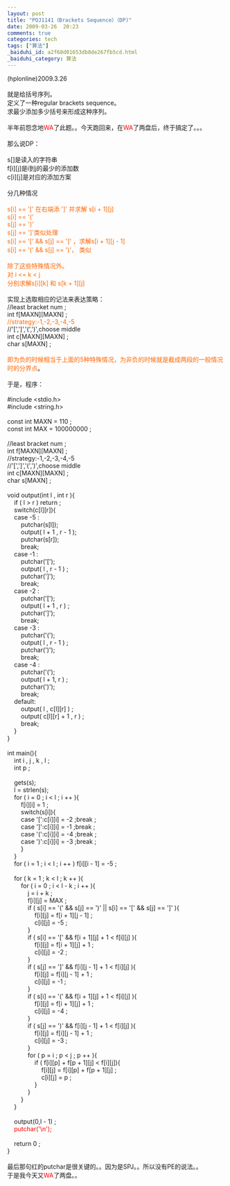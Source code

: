 ```yaml
---
layout: post
title: "POJ1141（Brackets Sequence）（DP)"
date: 2009-03-26  20:23
comments: true
categories: tech
tags: ["算法"]
_baiduhi_id: a2f68d01653db8de267fb5cd.html
_baiduhi_category: 算法
---
```


(hplonline)2009.3.26<br/><br/>
就是给括号序列。<br/>
定义了一种regular brackets sequence。<br/>
求最少添加多少括号来形成这种序列。<br/><br/>
半年前怨念地<font color="#ff0000">WA</font>了此题。。今天跑回来，在<font color="#ff0000">WA</font>了两盘后，终于搞定了。。。<br/><br/>
那么说DP：<br/><br/>
s[]是读入的字符串<br/>
f[i][j]是i到j的最少的添加数<br/>
c[i][j]是对应的添加方案<br/><br/>
分几种情况<br/><font color="#ff6600"><br/>
s[i] == '[' 在右端添 ']' 并求解 s[i + 1][j]<br/>
s[i] == '('<br/>
s[j] == ')'<br/>
s[j] == ']'类似处理<br/>
s[i] == '[' &amp;&amp; s[j] == ']' ，求解s[i + 1][j - 1] <br/>
s[i] == '(' &amp;&amp; s[j] == ')'， 类似<br/><br/>
除了这些特殊情况外。<br/>
对 i &lt;= k &lt; j <br/>
分别求解s[i][k] 和 s[k + 1][j] </font><br/><br/>
实现上选取相应的记法来表达策略：<br/>
//least bracket num ;<br/>
int f[MAXN][MAXN] ;<br/><font color="#ff6600">//strategy:-1,-2,-3,-4,-5</font><br/>
//'[',']','(',')',choose middle<br/>
int c[MAXN][MAXN] ;<br/>
char s[MAXN] ;<br/><br/><font color="#ff6600">即为负的时候相当于上面的5种特殊情况，为非负的时候就是截成两段的一般情况时的分界点</font>。<br/><br/>
于是，程序：<br/><br/>
#include &lt;stdio.h&gt;<br/>
#include &lt;string.h&gt;<br/><br/>
const int MAXN = 110 ;<br/>
const int MAX = 100000000 ;<br/><br/>
//least bracket num ;<br/>
int f[MAXN][MAXN] ;<br/>
//strategy:-1,-2,-3,-4,-5<br/>
//'[',']','(',')',choose middle<br/>
int c[MAXN][MAXN] ;<br/>
char s[MAXN] ;<br/><br/>
void output(int l , int r ){<br/>
     if ( l &gt; r ) return ;<br/>
     switch(c[l][r]){<br/>
     case -5 : <br/>
          putchar(s[l]);<br/>
          output( l + 1 , r - 1 );<br/>
          putchar(s[r]);<br/>
          break;<br/>
     case -1 :<br/>
          putchar('[');<br/>
          output( l , r - 1 ) ;<br/>
          putchar(']');<br/>
          break;<br/>
     case -2 :<br/>
          putchar('[');<br/>
          output( l + 1 , r ) ;<br/>
          putchar(']');<br/>
          break;<br/>
     case -3 :<br/>
          putchar('(');<br/>
          output( l , r - 1 ) ;<br/>
          putchar(')');<br/>
          break;<br/>
     case -4 :<br/>
          putchar('(');<br/>
          output( l + 1, r ) ;<br/>
          putchar(')');<br/>
          break;<br/>
     default:<br/>
          output( l , c[l][r] ) ;<br/>
          output( c[l][r] + 1 , r ) ;<br/>
          break;<br/>
     }<br/>
}<br/><br/>
int main(){<br/>
     int i , j , k , l ; <br/>
     int p ;<br/>
     <br/>
     gets(s);<br/>
     l = strlen(s);<br/>
     for ( i = 0 ; i &lt; l ; i ++ ){<br/>
          f[i][i] = 1 ;<br/>
          switch(s[i]){<br/>
          case '[':c[i][i] = -2 ;break ;<br/>
          case ']':c[i][i] = -1 ;break ;<br/>
          case '(':c[i][i] = -4 ;break ;<br/>
          case ')':c[i][i] = -3 ;break ; <br/>
          }<br/>
     }<br/>
     for ( i = 1 ; i &lt; l ; i ++ ) f[i][i - 1] = -5 ;<br/><br/>
     for ( k = 1 ; k &lt; l ; k ++ ){<br/>
          for ( i = 0 ; i &lt; l - k ; i ++ ){<br/>
               j = i + k ;<br/>
               f[i][j] = MAX ;<br/>
               if ( s[i] == '(' &amp;&amp; s[j] == ')' || s[i] == '[' &amp;&amp; s[j] == ']' ){<br/>
                    f[i][j] = f[i + 1][j - 1] ;<br/>
                    c[i][j] = -5 ;<br/>
               }<br/>
               if ( s[i] == '[' &amp;&amp; f[i + 1][j] + 1 &lt; f[i][j] ){<br/>
                    f[i][j] = f[i + 1][j] + 1 ;<br/>
                    c[i][j] = -2 ;<br/>
               }<br/>
               if ( s[j] == ']' &amp;&amp; f[i][j - 1] + 1 &lt; f[i][j] ){<br/>
                    f[i][j] = f[i][j - 1] + 1 ; <br/>
                    c[i][j] = -1 ;<br/>
               }<br/>
               if ( s[i] == '(' &amp;&amp; f[i + 1][j] + 1 &lt; f[i][j] ){<br/>
                    f[i][j] = f[i + 1][j] + 1 ;<br/>
                    c[i][j] = -4 ;<br/>
               }<br/>
               if ( s[j] == ')' &amp;&amp; f[i][j - 1] + 1 &lt; f[i][j] ){<br/>
                    f[i][j] = f[i][j - 1] + 1 ; <br/>
                    c[i][j] = -3 ;<br/>
               }<br/>
               for ( p = i ; p &lt; j ; p ++ ){<br/>
                    if ( f[i][p] + f[p + 1][j] &lt; f[i][j]){<br/>
                         f[i][j] = f[i][p] + f[p + 1][j] ;<br/>
                         c[i][j] = p ;<br/>
                    }<br/>
               }<br/>
          }     <br/>
     }<br/><br/>
     output(0,l - 1) ;<br/>
   <font color="#ff0000"> putchar('\n');</font><br/>
     <br/>
     return 0 ;<br/>
}<br/><br/>
最后那句红的putchar是很关键的。。因为是SPJ。。所以没有PE的说法。。<br/>
于是我今天又<font color="#ff0000">WA</font>了两盘。。<br/>

